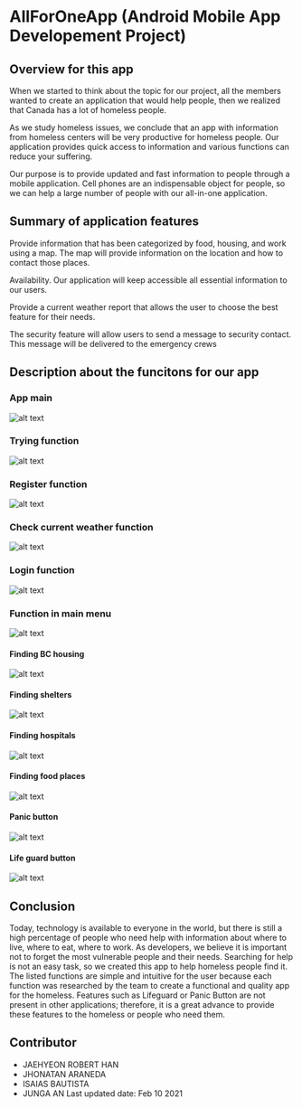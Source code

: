 # AllForOneApp (Android Mobile App Developement Project)

## Overview for this app
When we started to think about the topic for our project, all the members wanted to create an application that would help people, then we realized that Canada has a lot of homeless people.

As we study homeless issues, we conclude that an app with information from homeless centers will be very productive for homeless people. Our application provides quick access to information and various functions can reduce your suffering.

Our purpose is to provide updated and fast information to people through a mobile application. Cell phones are an indispensable object for people, so we can help a large number of people with our all-in-one application.

## Summary of application features
Provide information that has been categorized by food, housing, and work using a map. The map will provide information on the location and how to contact those places.

Availability. Our application will keep accessible all essential information to our users.

Provide a current weather report that allows the user to choose the best feature for their needs.

The security feature will allow users to send a message to security contact. This message will be delivered to the emergency crews

## Description about the funcitons for our app

### App main
![alt text](https://github.com/Zioq/AllForOneApp/blob/master/img/mainpage.png?raw=true) 
### Trying function
![alt text](https://github.com/Zioq/AllForOneApp/blob/master/img/Demoversion.png?raw=true) 
### Register function 
![alt text](https://github.com/Zioq/AllForOneApp/blob/master/img/Register.png?raw=true)
### Check current weather function
![alt text](https://github.com/Zioq/AllForOneApp/blob/master/img/Weather.png?raw=true)
### Login function
![alt text](https://github.com/Zioq/AllForOneApp/blob/master/img/login.png?raw=true)
### Function in main menu
![alt text](https://github.com/Zioq/AllForOneApp/blob/master/img/fullservice.png?raw=true)
#### Finding BC housing
![alt text](https://github.com/Zioq/AllForOneApp/blob/master/img/bchousing.png?raw=true)
#### Finding shelters
![alt text](https://github.com/Zioq/AllForOneApp/blob/master/img/findshelter.png?raw=true)
#### Finding hospitals
![alt text](https://github.com/Zioq/AllForOneApp/blob/master/img/findhospital.png?raw=true)
#### Finding food places
![alt text](https://github.com/Zioq/AllForOneApp/blob/master/img/foodplace.png?raw=true)
#### Panic button
![alt text](https://github.com/Zioq/AllForOneApp/blob/master/img/panicbutton.png?raw=true)
#### Life guard button
![alt text](https://github.com/Zioq/AllForOneApp/blob/master/img/alram.png?raw=true)

## Conclusion
Today, technology is available to everyone in the world, but there is still a high percentage of people who need help with information about where to live, where to eat, where to work. As developers, we believe it is important not to forget the most vulnerable people and their needs. Searching for help is not an easy task, so we created this app to help homeless people find it.
The listed functions are simple and intuitive for the user because each function was researched by the team to create a functional and quality app for the homeless.
Features such as Lifeguard or Panic Button are not present in other applications; therefore, it is a great advance to provide these features to the homeless or people who need them.

## Contributor
- JAEHYEON ROBERT HAN
- JHONATAN ARANEDA
- ISAIAS BAUTISTA
- JUNGA AN
Last updated date: Feb 10 2021





